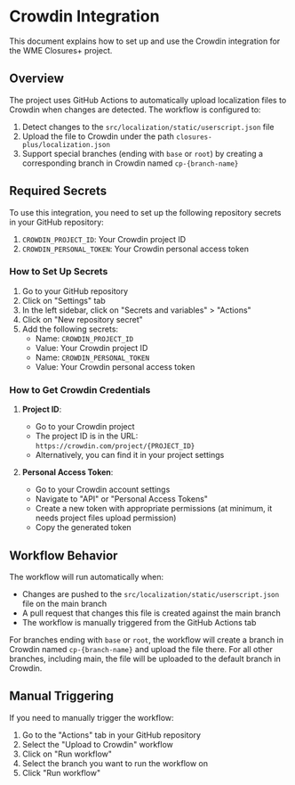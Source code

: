 # Crowdin Integration

This document explains how to set up and use the Crowdin integration for the WME Closures+ project.

## Overview

The project uses GitHub Actions to automatically upload localization files to Crowdin when changes are detected. The workflow is configured to:

1. Detect changes to the `src/localization/static/userscript.json` file
2. Upload the file to Crowdin under the path `closures-plus/localization.json`
3. Support special branches (ending with `base` or `root`) by creating a corresponding branch in Crowdin named `cp-{branch-name}`

## Required Secrets

To use this integration, you need to set up the following repository secrets in your GitHub repository:

1. `CROWDIN_PROJECT_ID`: Your Crowdin project ID
2. `CROWDIN_PERSONAL_TOKEN`: Your Crowdin personal access token

### How to Set Up Secrets

1. Go to your GitHub repository
2. Click on "Settings" tab
3. In the left sidebar, click on "Secrets and variables" > "Actions"
4. Click on "New repository secret"
5. Add the following secrets:
   - Name: `CROWDIN_PROJECT_ID`
   - Value: Your Crowdin project ID
   - Name: `CROWDIN_PERSONAL_TOKEN`
   - Value: Your Crowdin personal access token

### How to Get Crowdin Credentials

1. **Project ID**:
   - Go to your Crowdin project
   - The project ID is in the URL: `https://crowdin.com/project/{PROJECT_ID}`
   - Alternatively, you can find it in your project settings

2. **Personal Access Token**:
   - Go to your Crowdin account settings
   - Navigate to "API" or "Personal Access Tokens"
   - Create a new token with appropriate permissions (at minimum, it needs project files upload permission)
   - Copy the generated token

## Workflow Behavior

The workflow will run automatically when:
- Changes are pushed to the `src/localization/static/userscript.json` file on the main branch
- A pull request that changes this file is created against the main branch
- The workflow is manually triggered from the GitHub Actions tab

For branches ending with `base` or `root`, the workflow will create a branch in Crowdin named `cp-{branch-name}` and upload the file there. For all other branches, including main, the file will be uploaded to the default branch in Crowdin.

## Manual Triggering

If you need to manually trigger the workflow:
1. Go to the "Actions" tab in your GitHub repository
2. Select the "Upload to Crowdin" workflow
3. Click on "Run workflow"
4. Select the branch you want to run the workflow on
5. Click "Run workflow"
